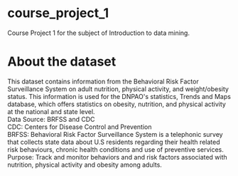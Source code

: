 # course_project_1
Course Project 1 for the subject of Introduction to data mining.

# About the dataset
This dataset contains information from the Behavioral Risk Factor Surveillance System on adult nutrition, physical activity, and weight/obesity status. This information is used for the DNPAO's statistics, Trends and Maps database, which offers statistics on obesity, nutrition, and physical activity at the national and state level.
<br>
Data Source: BRFSS and CDC
<br>
CDC: Centers for Disease Control and Prevention
<br>
BRFSS: Behavioral Risk Factor Surveillance System is a telephonic survey that collects state data about U.S residents regarding their health related risk behaviours, chronic health conditions and use of preventive services.
<br>
Purpose: Track and monitor behaviors and and risk factors associated with nutrition, physical activity and obesity among adults.

